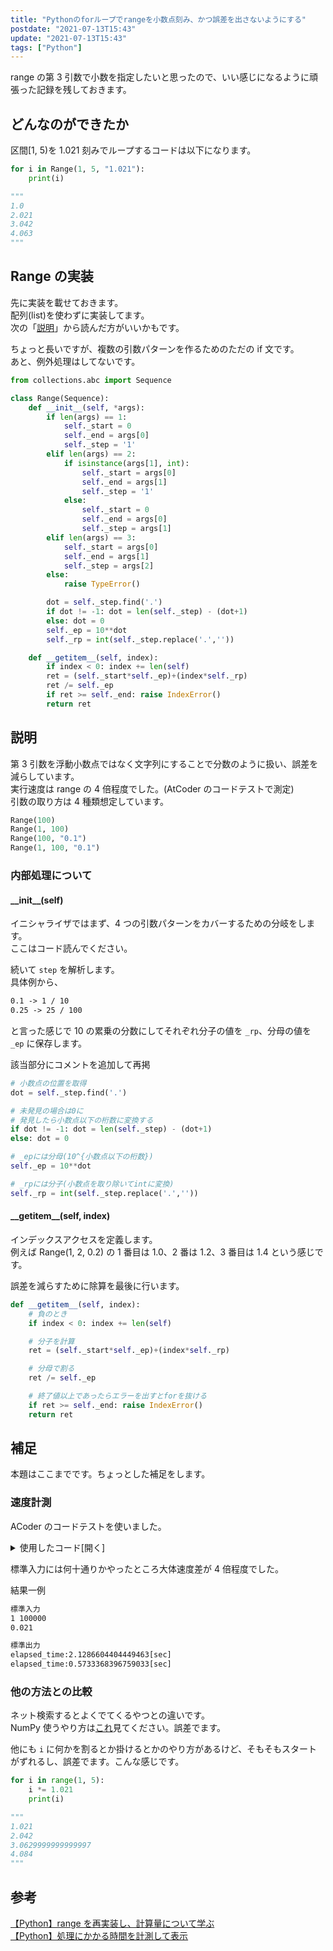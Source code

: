 ```yaml
---
title: "Pythonのforループでrangeを小数点刻み、かつ誤差を出さないようにする"
postdate: "2021-07-13T15:43"
update: "2021-07-13T15:43"
tags: ["Python"]
---
```


range の第 3 引数で小数を指定したいと思ったので、いい感じになるように頑張った記録を残しておきます。

## どんなのができたか

区間[1, 5)を 1.021 刻みでループするコードは以下になります。

```python
for i in Range(1, 5, "1.021"):
    print(i)

"""
1.0
2.021
3.042
4.063
"""
```

## Range の実装

先に実装を載せておきます。  
配列(list)を使わずに実装してます。  
次の「[説明](#toc_headline_3)」から読んだ方がいいかもです。

ちょっと長いですが、複数の引数パターンを作るためのただの if 文です。  
あと、例外処理はしてないです。

```python
from collections.abc import Sequence

class Range(Sequence):
    def __init__(self, *args):
        if len(args) == 1:
            self._start = 0
            self._end = args[0]
            self._step = '1'
        elif len(args) == 2:
            if isinstance(args[1], int):
                self._start = args[0]
                self._end = args[1]
                self._step = '1'
            else:
                self._start = 0
                self._end = args[0]
                self._step = args[1]
        elif len(args) == 3:
            self._start = args[0]
            self._end = args[1]
            self._step = args[2]
        else:
            raise TypeError()

        dot = self._step.find('.')
        if dot != -1: dot = len(self._step) - (dot+1)
        else: dot = 0
        self._ep = 10**dot
        self._rp = int(self._step.replace('.',''))

    def __getitem__(self, index):
        if index < 0: index += len(self)
        ret = (self._start*self._ep)+(index*self._rp)
        ret /= self._ep
        if ret >= self._end: raise IndexError()
        return ret
```

## 説明

第 3 引数を浮動小数点ではなく文字列にすることで分数のように扱い、誤差を減らしています。  
実行速度は range の 4 倍程度でした。(AtCoder のコードテストで測定)  
引数の取り方は 4 種類想定しています。

```python
Range(100)
Range(1, 100)
Range(100, "0.1")
Range(1, 100, "0.1")
```

### 内部処理について

#### \_\_init\_\_(self)

イニシャライザではまず、4 つの引数パターンをカバーするための分岐をします。  
ここはコード読んでください。

続いて `step` を解析します。  
具体例から、

```txt
0.1 -> 1 / 10
0.25 -> 25 / 100
```

と言った感じで 10 の累乗の分数にしてそれぞれ分子の値を `_rp`、分母の値を `_ep` に保存します。

該当部分にコメントを追加して再掲

```python
# 小数点の位置を取得
dot = self._step.find('.')

# 未発見の場合は0に
# 発見したら小数点以下の桁数に変換する
if dot != -1: dot = len(self._step) - (dot+1)
else: dot = 0

# _epには分母(10^{小数点以下の桁数})
self._ep = 10**dot

# _rpには分子(小数点を取り除いてintに変換)
self._rp = int(self._step.replace('.',''))
```

#### \_\_getitem\_\_(self, index)

インデックスアクセスを定義します。  
例えば Range(1, 2, 0.2) の 1 番目は 1.0、2 番は 1.2、3 番目は 1.4 という感じです。

誤差を減らすために除算を最後に行います。

```python
def __getitem__(self, index):
    # 負のとき
    if index < 0: index += len(self)

    # 分子を計算
    ret = (self._start*self._ep)+(index*self._rp)

    # 分母で割る
    ret /= self._ep

    # 終了値以上であったらエラーを出すとforを抜ける
    if ret >= self._end: raise IndexError()
    return ret
```

## 補足

本題はここまでです。ちょっとした補足をします。

### 速度計測

ACoder のコードテストを使いました。

<details>
  <summary>使用したコード[開く]</summary>

```python
from collections.abc import Sequence
import time

class Range(Sequence):
    def __init__(self, *args):
        if len(args) == 1:
            self._start = 0
            self._end = args[0]
            self._step = '1'
        elif len(args) == 2:
            if isinstance(args[1], int):
                self._start = args[0]
                self._end = args[1]
                self._step = '1'
            else:
                self._start = 0
                self._end = args[0]
                self._step = args[1]
        elif len(args) == 3:
            self._start = args[0]
            self._end = args[1]
            self._step = args[2]
        else:
            raise TypeError()

        dot = self._step.find('.')
        if dot != -1: dot = len(self._step) - (dot+1)
        else: dot = 0
        self._ep = 10**dot
        self._rp = int(self._step.replace('.',''))

    def __getitem__(self, index):
        if index < 0: index += len(self)
        ret = (self._start*self._ep)+(index*self._rp)
        ret /= self._ep
        if ret >= self._end: raise IndexError()
        return ret

    def __len__(self):
        d = (self._end-self._start)
        return round((d/float(self._step))+0.5)


start, end = map(int, input().split())
step = input()

sum = 0

s = time.time()


for i in Range(start, end, step):
    sum += i


elapsed_time = time.time() - s
print ("elapsed_time:{0}".format(elapsed_time) + "[sec]")

end *= int(round(1/float(step)))
sum = 0

s = time.time()


for i in range(start, end):
    sum += i


elapsed_time2 = time.time() - s
print ("elapsed_time:{0}".format(elapsed_time2) + "[sec]")
```

</details>

標準入力には何十通りかやったところ大体速度差が 4 倍程度でした。

結果一例

```txt
標準入力
1 100000
0.021

標準出力
elapsed_time:2.1286604404449463[sec]
elapsed_time:0.5733368396759033[sec]
```

### 他の方法との比較

ネット検索するとよくでてくるやつとの違いです。  
NumPy 使うやり方は[これ](https://snowtree-injune.com/2019/07/07/arange-linspace)見てください。誤差でます。

他にも `i` に何かを割るとか掛けるとかのやり方があるけど、そもそもスタートがずれるし、誤差でます。こんな感じです。

```python
for i in range(1, 5):
    i *= 1.021
    print(i)

"""
1.021
2.042
3.0629999999999997
4.084
"""
```

## 参考

[【Python】range を再実装し、計算量について学ぶ](https://qiita.com/tanuk1647/items/6051599e8eeff510a453)  
[【Python】処理にかかる時間を計測して表示](https://qiita.com/fantm21/items/3dc7fbf4e935311488bc)
